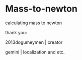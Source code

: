 # Mass-to-newton
calculating mass to newton 


thank you:

2013dogumeymen | creator

gemini | localization and etc.
